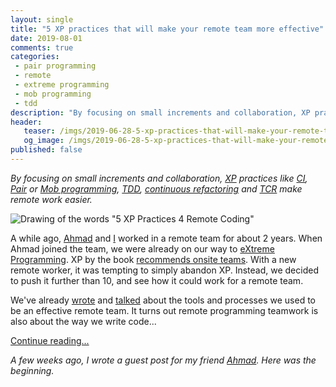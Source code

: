 ```yaml
---
layout: single
title: "5 XP practices that will make your remote team more effective"
date: 2019-08-01
comments: true
categories:
 - pair programming
 - remote
 - extreme programming
 - mob programming
 - tdd
description: "By focusing on small increments and collaboration, XP practices like Continuous Integration, Pair programming, Mob programming, TDD and continuous refactoring make remote work easier. “Test && Commit || Revert” might even be the future of remote work, by enabling collaborative real-time programming!"
header:
   teaser: /imgs/2019-06-28-5-xp-practices-that-will-make-your-remote-team-more-effective/5xp-practices-4-remote-coding-teaser.jpeg
   og_image: /imgs/2019-06-28-5-xp-practices-that-will-make-your-remote-team-more-effective/5xp-practices-4-remote-coding-og.jpeg
published: false
---
```

_By focusing on small increments and collaboration, [XP](https://en.wikipedia.org/wiki/Extreme_programming) practices like [CI](https://martinfowler.com/articles/continuousIntegration.html), [Pair](https://en.wikipedia.org/wiki/Pair_programming) or [Mob programming](https://en.wikipedia.org/wiki/Mob_programming), [TDD](https://en.wikipedia.org/wiki/Test-driven_development), [continuous refactoring](https://www.jamesshore.com/Blog/Merciless-Refactoring.html) and [TCR](https://medium.com/@kentbeck_7670/test-commit-revert-870bbd756864) make remote work easier._

![Drawing of the words "5 XP Practices 4 Remote Coding"]({{site.url}}/imgs/2019-06-28-5-xp-practices-that-will-make-your-remote-team-more-effective/5xp-practices-4-remote-coding.jpeg)

A while ago, [Ahmad](https://ahmadatwi.me/about/) and [I](/about-me) worked in a remote team for about 2 years. When Ahmad joined the team, we were already on our way to [eXtreme Programming](/categories/#extreme-programming). XP by the book [recommends onsite teams](https://explainagile.com/agile/xp-extreme-programming/practices/sit-together/). With a new remote worker, it was tempting to simply abandon XP. Instead, we decided to push it further than 10, and see how it could work for a remote team.

We've already [wrote](/categories/#remote) and [talked](https://www.youtube.com/watch?v=jLjhCTvWLPk) about the tools and processes we used to be an effective remote team. It turns out remote programming teamwork is also about the way we write code...

[Continue reading...](https://ahmadatwi.me/2019/07/03/5-xp-practices-that-will-make-your-remote-team-more-effective/) 

_A few weeks ago, I wrote a guest post for my friend [Ahmad](https://ahmadatwi.me/). Here was the beginning._